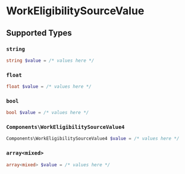 # WorkEligibilitySourceValue


## Supported Types

### `string`

```php
string $value = /* values here */
```

### `float`

```php
float $value = /* values here */
```

### `bool`

```php
bool $value = /* values here */
```

### `Components\WorkEligibilitySourceValue4`

```php
Components\WorkEligibilitySourceValue4 $value = /* values here */
```

### `array<mixed>`

```php
array<mixed> $value = /* values here */
```

